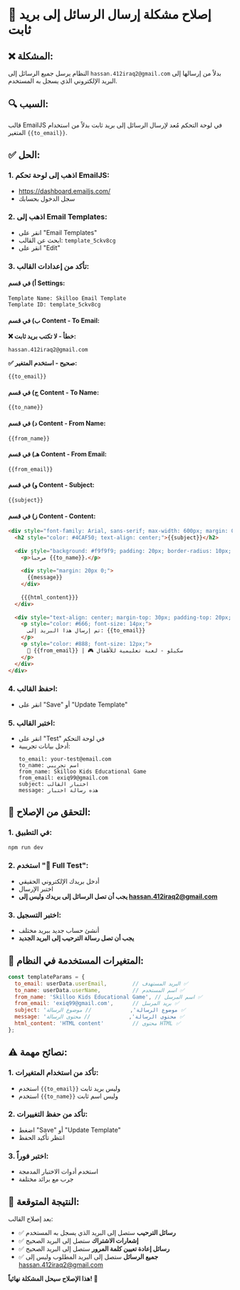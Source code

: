 # 🚨 إصلاح مشكلة إرسال الرسائل إلى بريد ثابت

## ❌ **المشكلة:**
النظام يرسل جميع الرسائل إلى `hassan.412iraq2@gmail.com` بدلاً من إرسالها إلى البريد الإلكتروني الذي يسجل به المستخدم.

## 🔍 **السبب:**
قالب EmailJS في لوحة التحكم مُعد لإرسال الرسائل إلى بريد ثابت بدلاً من استخدام المتغير `{{to_email}}`.

## ✅ **الحل:**

### **1. اذهب إلى لوحة تحكم EmailJS:**
- https://dashboard.emailjs.com/
- سجل الدخول بحسابك

### **2. اذهب إلى Email Templates:**
- انقر على "Email Templates"
- ابحث عن القالب: `template_5ckv8cg`
- انقر على "Edit"

### **3. تأكد من إعدادات القالب:**

#### **أ) في قسم Settings:**
```
Template Name: Skilloo Email Template
Template ID: template_5ckv8cg
```

#### **ب) في قسم Content - To Email:**
**❌ خطأ - لا تكتب بريد ثابت:**
```
hassan.412iraq2@gmail.com
```

**✅ صحيح - استخدم المتغير:**
```
{{to_email}}
```

#### **ج) في قسم Content - To Name:**
```
{{to_name}}
```

#### **د) في قسم Content - From Name:**
```
{{from_name}}
```

#### **هـ) في قسم Content - From Email:**
```
{{from_email}}
```

#### **و) في قسم Content - Subject:**
```
{{subject}}
```

#### **ز) في قسم Content - Content:**
```html
<div style="font-family: Arial, sans-serif; max-width: 600px; margin: 0 auto; padding: 20px; direction: rtl;">
  <h2 style="color: #4CAF50; text-align: center;">{{subject}}</h2>
  
  <div style="background: #f9f9f9; padding: 20px; border-radius: 10px; margin: 20px 0;">
    <p>مرحباً {{to_name}}،</p>
    
    <div style="margin: 20px 0;">
      {{message}}
    </div>
    
    {{{html_content}}}
  </div>
  
  <div style="text-align: center; margin-top: 30px; padding-top: 20px; border-top: 1px solid #eee;">
    <p style="color: #666; font-size: 14px;">
      تم إرسال هذا البريد إلى: {{to_email}}
    </p>
    <p style="color: #888; font-size: 12px;">
      📧 {{from_email}} | 🎮 سكيلو - لعبة تعليمية للأطفال
    </p>
  </div>
</div>
```

### **4. احفظ القالب:**
- انقر على "Save" أو "Update Template"

### **5. اختبر القالب:**
- انقر على "Test" في لوحة التحكم
- أدخل بيانات تجريبية:
  ```
  to_email: your-test@email.com
  to_name: اسم تجريبي
  from_name: Skilloo Kids Educational Game
  from_email: exiq99@gmail.com
  subject: اختبار القالب
  message: هذه رسالة اختبار
  ```

## 🎯 **التحقق من الإصلاح:**

### **1. في التطبيق:**
```bash
npm run dev
```

### **2. استخدم "🧪 Full Test":**
- أدخل بريدك الإلكتروني الحقيقي
- اختبر الإرسال
- **يجب أن تصل الرسائل إلى بريدك وليس إلى hassan.412iraq2@gmail.com**

### **3. اختبر التسجيل:**
- أنشئ حساب جديد ببريد مختلف
- **يجب أن تصل رسالة الترحيب إلى البريد الجديد**

## 🔧 **المتغيرات المستخدمة في النظام:**

```javascript
const templateParams = {
  to_email: userData.userEmail,        // البريد المستهدف ✅
  to_name: userData.userName,          // اسم المستخدم ✅
  from_name: 'Skilloo Kids Educational Game', // اسم المرسل ✅
  from_email: 'exiq99@gmail.com',      // بريد المرسل ✅
  subject: 'موضوع الرسالة',            // موضوع الرسالة ✅
  message: 'محتوى الرسالة',            // محتوى الرسالة ✅
  html_content: 'HTML content'         // محتوى HTML ✅
};
```

## ⚠️ **نصائح مهمة:**

### **1. تأكد من استخدام المتغيرات:**
- استخدم `{{to_email}}` وليس بريد ثابت
- استخدم `{{to_name}}` وليس اسم ثابت

### **2. تأكد من حفظ التغييرات:**
- اضغط "Save" أو "Update Template"
- انتظر تأكيد الحفظ

### **3. اختبر فوراً:**
- استخدم أدوات الاختبار المدمجة
- جرب مع برائد مختلفة

## 🎉 **النتيجة المتوقعة:**

بعد إصلاح القالب:
- ✅ **رسائل الترحيب** ستصل إلى البريد الذي يسجل به المستخدم
- ✅ **إشعارات الاشتراك** ستصل إلى البريد الصحيح
- ✅ **رسائل إعادة تعيين كلمة المرور** ستصل إلى البريد الصحيح
- ✅ **جميع الرسائل** ستصل إلى البريد المطلوب وليس إلى hassan.412iraq2@gmail.com

**هذا الإصلاح سيحل المشكلة نهائياً! 🎊**